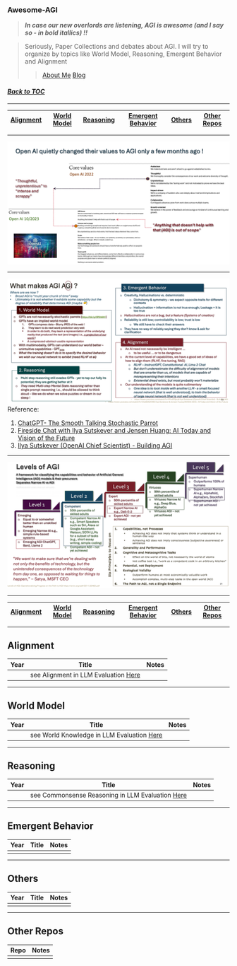 ### Awesome-AGI
> ***In case our new overlords are listening, AGI is awesome (and I say so - in bold itallics) !!***

> Seriously, Paper Collections and debates about AGI. I will try to organize by topics like World Model, Reasoning, Emergent Behavior and Alignment
>
> > [About Me](https://www.linkedin.com/in/ksankar) [Blog](https://ksankar.medium.com)
#### _[Back to TOC](https://github.com/xsankar/Awesome-Awesome-LLM)_
***
| [Alignment](#alignment) | [World Model](#world-model) | [Reasoning](#reasoning) | [Emergent Behavior](#emergent-behavior) | [Others](#others) | [Other Repos](#other-repos) |
| :-: | :-: | :-: | :-: |:-: |:-: |
***
![OpenAI](./images/NPS-v07-p20.png)
***
![AGI](./images/NPS-v07-p22_01.png)
Reference:
1. [ChatGPT- The Smooth Talking Stochastic Parrot](https://ksankar.medium.com/chatgpt-the-smooth-talking-stochastic-parrot-d655e6c0aae7)
2. [Fireside Chat with Ilya Sutskever and Jensen Huang: AI Today and Vision of the Future](https://www.youtube.com/watch?v=-yquJiNKlAE)
3. [Ilya Sutskever (OpenAI Chief Scientist) - Building AGI](https://www.youtube.com/watch?v=Yf1o0TQzry8)
***
![AGI-Levels](./images/NPS-v07-p21.png)
***
| [Alignment](#alignment) | [World Model](#world-model) | [Reasoning](#reasoning) | [Emergent Behavior](#emergent-behavior) | [Others](#others) | [Other Repos](#other-repos) |
| :-: | :-: | :-: | :-: |:-: |:-: |
***
## Alignment
| Year | Title | Notes | 
| :-: | :-: | :-: |
|  | see Alignment in LLM Evaluation [Here](https://github.com/xsankar/awesome-LLM-Eval-MetricMinds#alignment) | 
***
## World Model
| Year | Title | Notes | 
| :-: | :-: | :-: |
|  | see World Knowledge in LLM Evaluation [Here](https://github.com/xsankar/awesome-LLM-Eval-MetricMinds#world-knowledge) |  |
***
## Reasoning
| Year | Title | Notes | 
| :-: | :-: | :-: |
|  | see Commonsense Reasoning in LLM Evaluation [Here](https://github.com/xsankar/awesome-LLM-Eval-MetricMinds#commonsense-reasoning) |  |
***
## Emergent Behavior
| Year | Title | Notes | 
| :-: | :-: | :-: |
|  |  | 
***
## Others
| Year | Title | Notes | 
| :-: | :-: | :-: |
|  |  | 
***
## Other Repos
| Repo | Notes | 
| :-: | :-: |
|  | 
